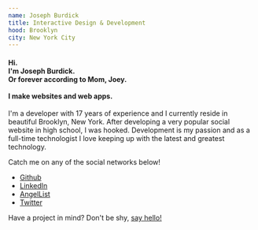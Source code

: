 ```yaml
---
name: Joseph Burdick
title: Interactive Design & Development
hood: Brooklyn
city: New York City
---
```

#### Hi.<br>I'm Joseph Burdick.<br>Or forever according to Mom, Joey.<br><br>I make websites and web apps.

I'm a developer with 17 years of experience and I currently reside in beautiful Brooklyn, New York.
After developing a very popular social website in high school, I was hooked. Development is my passion and as a full-time technologist I love keeping up with the latest and greatest technology.

Catch me on any of the social networks below!
- [Github](https://www.github.com/josephdburdick)
- [LinkedIn](https://www.linkedin.com/in/josephdburdick)
- [AngelList](https://angel.co/josephdburdick)
- [Twitter](https://twitter.com/josephdburdick)

Have a project in mind? Don't be shy, [say hello!](mailto:hello@j0ey.co?subject=Hello!)
